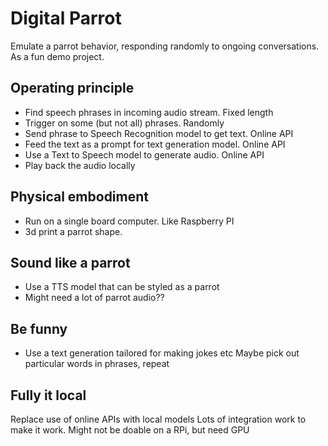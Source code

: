 
# Digital Parrot
Emulate a parrot behavior,
responding randomly to ongoing conversations.
As a fun demo project.

## Operating principle

- Find speech phrases in incoming audio stream. Fixed length
- Trigger on some (but not all) phrases. Randomly
- Send phrase to Speech Recognition model to get text. Online API
- Feed the text as a prompt for text generation model. Online API
- Use a Text to Speech model to generate audio. Online API
- Play back the audio locally


## Physical embodiment

- Run on a single board computer. Like Raspberry PI
- 3d print a parrot shape.

## Sound like a parrot
- Use a TTS model that can be styled as a parrot
- Might need a lot of parrot audio??

## Be funny
- Use a text generation tailored for making jokes etc
Maybe pick out particular words in phrases, repeat

## Fully it local

Replace use of online APIs with local models
Lots of integration work to make it work.
Might not be doable on a RPi, but need GPU
